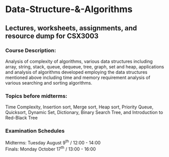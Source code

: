 # Data-Structure-&-Algorithms
## Lectures, worksheets, assignments, and resource dump for CSX3003
### **Course Description:**
Analysis of complexity of algorithms, various data structures including 
array, string, stack, queue, dequeue, tree, graph, set and heap, applications and 
analysis of algorithms developed employing the data structures mentioned above 
including time and memory requirement analysis of various searching and sorting algorithms.
### **Topics before midterms:**
Time Complexity, Insertion sort, Merge sort, Heap sort, Priority Queue, Quicksort, 
Dynamic Set, Dictionary, Binary Search Tree, and Introduction to Red-Black Tree
### **Examination Schedules**
Midterms: Tuesday August 9<sup>th</sup> / 12:00 - 14:00 <br/>
Finals: Monday October 17<sup>th</sup> / 13:00 - 16:00

